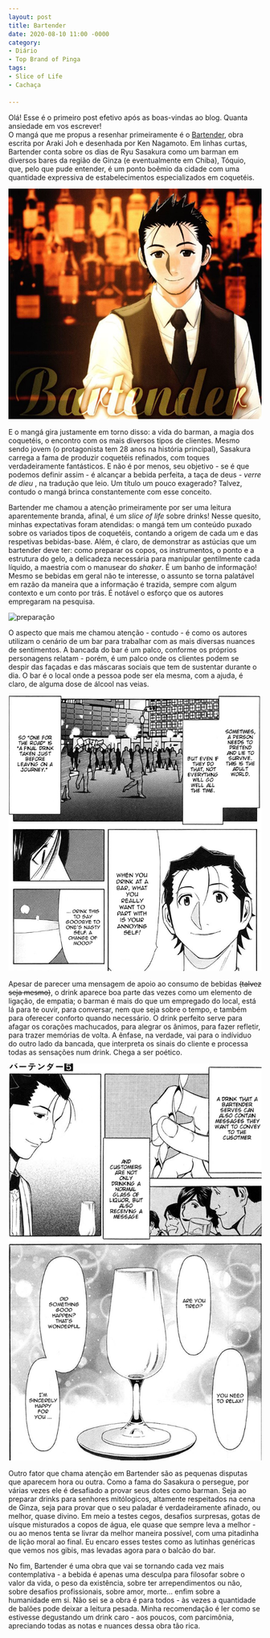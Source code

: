 ```yaml
---
layout: post
title: Bartender
date: 2020-08-10 11:00 -0000
category:
- Diário
- Top Brand of Pinga
tags:
- Slice of Life
- Cachaça

---
```


Olá! Esse é o primeiro post efetivo após as boas-vindas ao blog. Quanta ansiedade em vos escrever!
<br>
O mangá que me propus a resenhar primeiramente é o [Bartender](https://www.mangaupdates.com/series.html?id=4904), obra escrita por Araki Joh e desenhada por Ken Nagamoto. Em linhas curtas, Bartender conta sobre os dias de Ryu Sasakura como um barman em diversos bares da região de Ginza (e eventualmente em Chiba), Tóquio, que, pelo que pude entender, é um ponto boêmio da cidade com uma quantidade expressiva de estabelecimentos especializados em coquetéis.<br>

![capa](/assets/images/bartender/capa.jpg)

E o mangá gira justamente em torno disso: a vida do barman, a magia dos coquetéis, o encontro com os mais diversos tipos de clientes. Mesmo sendo jovem (o protagonista tem 28 anos na história principal), Sasakura carrega a fama de produzir coquetéis refinados, com toques verdadeiramente fantásticos. E não é por menos, seu objetivo - se é que podemos definir assim - é alcançar a bebida perfeita, a taça de deus - <em> verre de dieu </em>, na tradução que leio. Um título um pouco exagerado? Talvez, contudo o mangá brinca constantemente com esse conceito. <br>

Bartender me chamou a atenção primeiramente por ser uma leitura aparentemente branda, afinal, é um *slice of life* sobre drinks! Nesse quesito, minhas expectativas foram atendidas: o mangá tem um conteúdo puxado sobre os variados tipos de coquetéis, contando a origem de cada um e das respetivas bebidas-base. Além, é claro, de demonstrar as astúcias que um bartender deve ter: como preparar os copos, os instrumentos, o ponto e a estrutura do gelo, a delicadeza necessária para manipular gentilmente cada líquido, a maestria com o manusear do *shaker*. É um banho de informação! Mesmo se bebidas em geral não te interesse, o assunto se torna palatável em razão da maneira que a informação é trazida, sempre com algum contexto e um conto por trás. É notável o esforço que os autores empregaram na pesquisa. <br>

![preparação](/assests/images/bartender/prep.png)

O aspecto que mais me chamou atenção - contudo - é como os autores utilizam o cenário de um bar para trabalhar com as mais diversas nuances de sentimentos. A bancada do bar é um palco, conforme os próprios personagens relatam - porém, é um palco onde os clientes podem se despir das façadas e das máscaras sociais que tem de sustentar durante o dia. O bar é o local onde a pessoa pode ser ela mesma, com a ajuda, é claro, de alguma dose de álcool nas veias.

![palco](/assets/images/bartender/palco.png)

Apesar de parecer uma mensagem de apoio ao consumo de bebidas <del>(talvez seja mesmo)</del>, o drink aparece boa parte das vezes como um elemento de ligação, de empatia; o barman é mais do que um empregado do local, está lá para te ouvir, para conversar, nem que seja sobre o tempo, e também para oferecer conforto quando necessário. O drink perfeito serve para afagar os corações machucados, para alegrar os ânimos, para fazer refletir, para trazer memórias de volta. A ênfase, na verdade, vai para o indíviduo do outro lado da bancada, que interpreta os sinais do cliente e processa todas as sensações num drink. Chega a ser poético.<br>

![mensagem](/assets/images/bartender/mensagem.png)

Outro fator que chama atenção em Bartender são as pequenas disputas que aparecem hora ou outra. Como a fama do Sasakura o persegue, por várias vezes ele é desafiado a provar seus dotes como barman. Seja ao preparar drinks para senhores mitólogicos, altamente respeitados na cena de Ginza, seja para provar que o seu paladar é verdadeiramente afinado, ou melhor, quase divino. Em meio a testes cegos, desafios surpresas, gotas de uísque misturados a copos de água, ele quase que sempre leva a melhor - ou ao menos tenta se livrar da melhor maneira possível, com uma pitadinha de lição moral ao final. Eu encaro esses testes como as lutinhas genéricas que vemos nos gibis, mas levadas agora para o balcão do bar.<br>

No fim, Bartender é uma obra que vai se tornando cada vez mais contemplativa - a bebida é apenas uma desculpa para filosofar sobre o valor da vida, o peso da existência, sobre ter arrependimentos ou não, sobre desafios profissionais, sobre amor, morte... enfim sobre a humanidade em si. Não sei se a obra é para todos - às vezes a quantidade de balões pode deixar a leitura pesada. Minha recomendação é ler como se estivesse degustando um drink caro - aos poucos, com parcimônia, apreciando todas as notas e nuances dessa obra tão rica.
